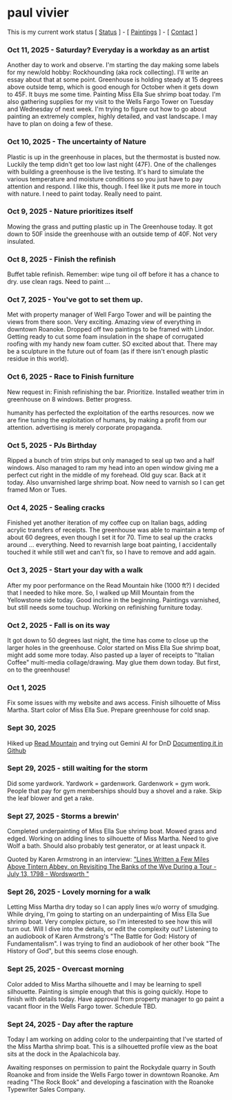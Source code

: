 # paul vivier
This is my current work status
[ [Status](https://paulvivier.github.io/status/) ] -
[ [Paintings](http://www.vivier.net/paintings) ] -
[ [Contact](http://www.vivier.net/contact) ]

### Oct 11, 2025 - Saturday? Everyday is a workday as an artist
Another day to work and observe. I'm starting the day making some labels for my new/old hobby: Rockhounding (aka rock collecting). I'll write an essay about that at some point. Greenhouse is holding steady at 15 degrees above outside temp, which is good enough for October when it gets down to 45F. It buys me some time. Painting Miss Ella Sue shrimp boat today. I'm also gathering supplies for my visit to the Wells Fargo Tower on Tuesday and Wednesday of next week. I'm trying to figure out how to go about painting an extremely complex, highly detailed, and vast landscape. I may have to plan on doing a few of these. 

### Oct 10, 2025 - The uncertainty of Nature
Plastic is up in the greenhouse in places, but the thermostat is busted now. Luckily the temp didn't get too low last night (47F). One of the challenges with building a greenhouse is the live testing. It's hard to simulate the various temperature and moisture conditions so you just have to pay attention and respond. I like this, though. I feel like it puts me more in touch with nature. I need to paint today. Really need to paint.

### Oct 9, 2025 - Nature prioritizes itself
Mowing the grass and putting plastic up in The Greenhouse today. It got down to 50F inside the greenhouse with an outside temp of 40F. Not very insulated.

### Oct 8, 2025 - Finish the refinish
Buffet table refinish. Remember: wipe tung oil off before it has a chance to dry. use clean rags. Need to paint ...

### Oct 7, 2025 - You've got to set them up.
Met with property manager of Well Fargo Tower and will be painting the views from there soon. Very exciting. Amazing view of everything in downtown Roanoke. Dropped off two paintings to be framed with Lindor. Getting ready to cut some foam insulation in the shape of corrugated roofing with my handy new foam cutter. SO excited about that. There may be a sculpture in the future out of foam (as if there isn't enough plastic residue in this world).

### Oct 6, 2025 - Race to Finish furniture
New request in: Finish refinishing the bar. Prioritize. Installed weather trim in greenhouse on 8 windows. Better progress.

humanity has perfected the exploitation of the earths resources. now we are fine tuning the exploitation of humans, by making a profit from our attention. advertising is merely corporate propaganda.


### Oct 5, 2025 - PJs Birthday
Ripped a bunch of trim strips but only managed to seal up two and a half windows. Also managed to ram my head into an open window giving me a perfect cut right in the middle of my forehead. Old guy scar. Back at it today. Also unvarnished large shrimp boat. Now need to varnish so I can get framed Mon or Tues.

### Oct 4, 2025 - Sealing cracks
Finished yet another iteration of my coffee cup on Italian bags, adding acrylic transfers of receipts. The greenhouse was able to maintain a temp of about 60 degrees, even though I set it for 70. Time to seal up the cracks around ... everything. Need to revarnish large boat painting, I accidentally touched it while still wet and can't fix, so I have to remove and add again.

### Oct 3, 2025 - Start your day with a walk
After my poor performance on the Read Mountain hike (1000 ft?) I decided that I needed to hike more. So, I walked up Mill Mountain from the Yellowstone side today. Good incline in the beginning. Paintings varnished, but still needs some touchup. Working on refinishing furniture today.

### Oct 2, 2025 - Fall is on its way
It got down to 50 degrees last night, the time has come to close up the larger holes in the greenhouse. Color started on Miss Ella Sue shrimp boat, might add some more today. Also pasted up a layer of receipts to "Italian Coffee" multi-media collage/drawing. May glue them down today. But first, on to the greenhouse!

### Oct 1, 2025
Fix some issues with my website and aws access. Finish silhouette of Miss Martha. Start color of Miss Ella Sue. Prepare greenhouse for cold snap.

### Sept 30, 2025
Hiked up [Read Mountain](https://myhikes.org/trails/read-mountain-preserve-hike) and trying out Gemini AI for DnD [Documenting it in Github](https://paulvivier.github.io/DnD/)

### Sept 29, 2025 - still waiting for the storm
Did some yardwork. Yardwork = gardenwork. Gardenwork = gym work. People that pay for gym memberships should buy a shovel and a rake. Skip the leaf blower and get a rake.


### Sept 27, 2025 - Storms a brewin'
Completed underpainting of Miss Ella Sue shrimp boat. Mowed grass and edged. Working on adding lines to silhouette of Miss Martha. Need to give Wolf a bath. Should also probably test generator, or at least unpack it.

Quoted by Karen Armstrong in an interview: ["Lines Written a Few Miles Above Tintern Abbey, on Revisiting The Banks of the Wye During a Tour - July 13, 1798 - Wordsworth "](https://www.gutenberg.org/files/9622/9622-h/9622-h.htm#poem23)


### Sept 26, 2025 - Lovely morning for a walk
Letting Miss Martha dry today so I can apply lines w/o worry of smudging. While drying, I'm going to starting on an underpainting of Miss Ella Sue shrimp boat. Very complex picture, so I'm interested to see how this will turn out. Will I dive into the details, or edit the complexity out? Listening to an audiobook of Karen Armstrong's "The Battle for God: History of Fundamentalism". I was trying to find an audiobook of her other book "The History of God", but this seems close enough.

### Sept 25, 2025 - Overcast morning
Color added to Miss Martha silhouette and I may be learning to spell silhouette. Painting is simple enough that this is going quickly. Hope to finish with details today. Have approval from property manager to go paint a vacant floor in the Wells Fargo tower. Schedule TBD.


### Sept 24, 2025 - Day after the rapture
Today I am working on adding color to the underpainting that I've started of the Miss Martha shrimp boat. This is a silhouetted profile view as the boat sits at the dock in the Apalachicola bay.

Awaiting responses on permission to paint the Rockydale quarry in South Roanoke and from inside the Wells Fargo tower in downtown Roanoke. Am reading "The Rock Book" and developing a fascination with the Roanoke Typewriter Sales Company.
